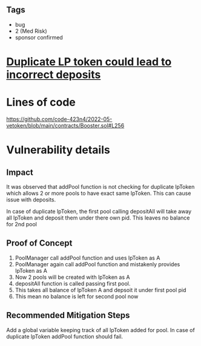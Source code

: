 ## Tags

- bug
- 2 (Med Risk)
- sponsor confirmed

# [Duplicate LP token could lead to incorrect deposits](https://github.com/code-423n4/2022-05-vetoken-findings/issues/11) 

# Lines of code

https://github.com/code-423n4/2022-05-vetoken/blob/main/contracts/Booster.sol#L256


# Vulnerability details

## Impact
It was observed that addPool function is not checking for duplicate lpToken which allows 2 or more pools to have exact same lpToken. This can cause issue with deposits.

In case of duplicate lpToken, the first pool calling depositAll will take away all lpToken and deposit them under there own pid. This leaves no balance for 2nd pool

## Proof of Concept

1. PoolManager call addPool function and uses lpToken as A
2. PoolManager again call addPool function and mistakenly provides lpToken as A
3. Now 2 pools will be created with lpToken as A
4. depositAll function is called passing first pool. 
5. This takes all balance of lpToken A and depsoit it under first pool pid
6. This mean no balance is left for second pool now

## Recommended Mitigation Steps
Add a global variable keeping track of all lpToken added for pool. In case of duplicate lpToken addPool function should fail.

